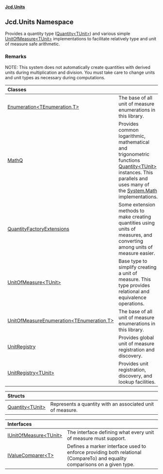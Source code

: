 #### [Jcd.Units](index 'index')

## Jcd.Units Namespace

Provides a quantity type ([Quantity&lt;TUnit&gt;](Quantity_TUnit_ 'Jcd.Units.Quantity<TUnit>')) and various simple [UnitOfMeasure&lt;TUnit&gt;](UnitOfMeasure_TUnit_ 'Jcd.Units.UnitOfMeasure<TUnit>')
implementations to facilitate relatively type and unit of measure safe arithmetic.

### Remarks
NOTE: This system does not automatically create quantities with derived units during
multiplication and division. You must take care to change units and unit types
as necessary during computations.

| Classes | |
| :--- | :--- |
| [Enumeration&lt;TEnumeration,T&gt;](Enumeration_TEnumeration,T_ 'Jcd.Units.Enumeration<TEnumeration,T>') | The base of all unit of measure enumerations in this library. |
| [MathQ](MathQ 'Jcd.Units.MathQ') | Provides common logarithmic, mathematical and trigonometric functions [Quantity&lt;TUnit&gt;](Quantity_TUnit_ 'Jcd.Units.Quantity<TUnit>') instances. This parallels and uses many of the [System.Math](https://docs.microsoft.com/en-us/dotnet/api/System.Math 'System.Math') implementations. |
| [QuantityFactoryExtensions](QuantityFactoryExtensions 'Jcd.Units.QuantityFactoryExtensions') | Some extension methods to make creating quantities using units of measures, and converting among units of measure easier. |
| [UnitOfMeasure&lt;TUnit&gt;](UnitOfMeasure_TUnit_ 'Jcd.Units.UnitOfMeasure<TUnit>') | Base type to simplify creating a unit of measure. This type provides relational and equivalence operations. |
| [UnitOfMeasureEnumeration&lt;TEnumeration,T&gt;](UnitOfMeasureEnumeration_TEnumeration,T_ 'Jcd.Units.UnitOfMeasureEnumeration<TEnumeration,T>') | The base of all unit of measure enumerations in this library. |
| [UnitRegistry](UnitRegistry 'Jcd.Units.UnitRegistry') | Provides global unit of measure registration and discovery. |
| [UnitRegistry&lt;TUnit&gt;](UnitRegistry_TUnit_ 'Jcd.Units.UnitRegistry<TUnit>') | Provides unit registration, discovery, and lookup facilities. |

| Structs | |
| :--- | :--- |
| [Quantity&lt;TUnit&gt;](Quantity_TUnit_ 'Jcd.Units.Quantity<TUnit>') | Represents a quantity with an associated unit of measure. |

| Interfaces | |
| :--- | :--- |
| [IUnitOfMeasure&lt;TUnit&gt;](IUnitOfMeasure_TUnit_ 'Jcd.Units.IUnitOfMeasure<TUnit>') | The interface defining what every unit of measure must support. |
| [IValueComparer&lt;T&gt;](IValueComparer_T_ 'Jcd.Units.IValueComparer<T>') | Defines a marker interface used to enforce providing both relational (CompareTo) and equality comparisons on a given type. |
